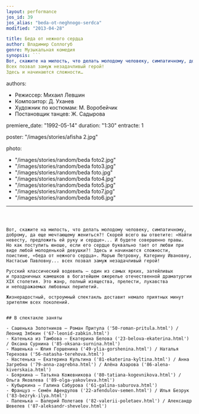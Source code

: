 ```yaml
---
layout: performance
jos_id: 39
jos_alias: "beda-ot-neghnogo-serdca"
modified: "2013-04-28"

title: Беда от нежного сердца
author: Владимир Соллогуб
genre: Музыкальная комедия
synopsis: ```
Вот, скажите на милость, что делать молодому человеку, симпатичному, доброму, да еще мечтающе­му жениться? Скорей всего вы ответите: «Найти не­весту, предложить ей руку и сердце».И будете со­вершенно правы. Но как поступить юноше, сердце которого буквально тает от любви при виде каждой девушки?
Всех позвал замуж незадачливый герой!
Здесь и начинаются сложно­сти…
```
authors:
- Режиссер: Михаил Левшин
- Композитор: Д. Уханев
- Художник по костюмам: М. Воробейчик
- Постановщик танцев: Ж. Садырова

premiere_date: "1992-05-14"
duration: "1:30"
entracte: 1

poster: "/images/stories/afisha  2.jpg"

photo:
- "/images/stories/random/beda foto2.jpg"
- "/images/stories/random/beda foto3.jpg"
- "/images/stories/random/beda foto.jpg"
- "/images/stories/random/beda foto4.jpg"
- "/images/stories/random/beda foto5.jpg"
- "/images/stories/random/beda foto7.jpg"
- "/images/stories/random/beda foto6.jpg"
---
```



Вот, скажите на милость, что делать молодому человеку, симпатичному, доброму, да еще мечтающему жениться?! Скорей всего вы ответите: «Найти невесту, предложить ей руку и сердце»... И будете совершенно правы. Но как поступить юноше, если его сердце буквально тает от любви при виде любой молоденькой девушки?! Здесь и начинаются сложности, поистине, «беда от нежного сердца». Марью Петровну, Катерину Ивановну, Настасью Павловну... всех позвал замуж незадачливый герой!

Русский классический водевиль — один из самых ярких, затейливых и праздничных камешков в богатейшем ожерелье отечественной драматургии ХIХ столетия. Это жанр, полный изящества, прелести, лукавства и неподражаемых любовных перипетий.

Жизнерадостный, остроумный спектакль доставит немало приятных минут зрителям всех поколений.


## В спектакле заняты

- Сашенька Золотников — Роман Притула ('50-roman-pritula.html') / Леонид Зябкин ('67-leonid-zabkin.html')
- Катенька из Тамбова — Екатерина Белова ('23-belova-ekaterina.html') / Оксана Сурнина ('85-oksana-surnina.html')
- Машенька — Юлия Горшенина ('49-ylia-gorshenina.html') / Наталья Терехова ('56-natasha-terehova.html')
- Настенька — Екатерина Культина ('81-ekaterina-kyltina.html') / Анна Загребна ('79-anna-zagrebna.html') / Алёна Азарова ('86-alena-kiverskaia.html')
- Бояркина — Татьяна Кожевникова ('80-tatiana-kogevnikova.html') / Ольга Яковлева ('89-olga-yakovleva.html')
- Кубыркина — Галина Сабурова ('61-galina-saburova.html')
- Француз — Семён Афендулов ('22-afendulov-semen.html') / Илья Безрук ('83-bezryk-ilya.html')
- Папенька — Валерий Полетаев ('82-valerii-poletaev.html') / Александр Шевелев ('87-aleksandr-shevelov.html')